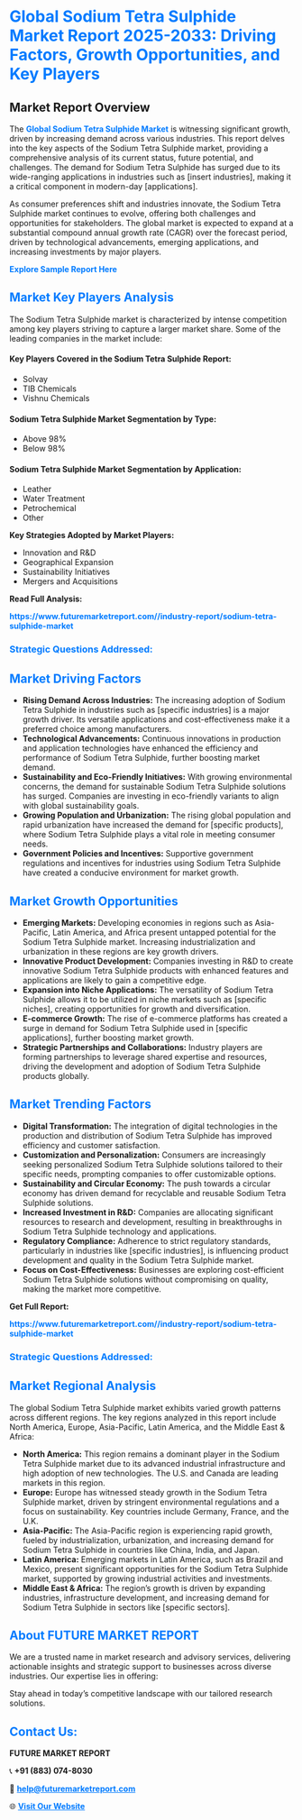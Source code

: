 <h1 style="color: #007BFF;">Global Sodium Tetra Sulphide Market Report 2025-2033: Driving Factors, Growth Opportunities, and Key Players</h1>

<section id="overview">
<h2>Market Report Overview</h2>
<p>The <a href="https://www.futuremarketreport.com//industry-report/sodium-tetra-sulphide-market" style="color: #007BFF; text-decoration: none;"><strong>Global Sodium Tetra Sulphide Market</strong></a> is witnessing significant growth, driven by increasing demand across various industries. This report delves into the key aspects of the Sodium Tetra Sulphide market, providing a comprehensive analysis of its current status, future potential, and challenges. The demand for Sodium Tetra Sulphide has surged due to its wide-ranging applications in industries such as [insert industries], making it a critical component in modern-day [applications].</p>
<p>As consumer preferences shift and industries innovate, the Sodium Tetra Sulphide market continues to evolve, offering both challenges and opportunities for stakeholders. The global market is expected to expand at a substantial compound annual growth rate (CAGR) over the forecast period, driven by technological advancements, emerging applications, and increasing investments by major players.</p>
</section>

<section id="overview">
<p><a href="https://www.futuremarketreport.com//request-sample/reportId=47228" style="color: #007BFF; text-decoration: none;"><strong>Explore Sample Report Here</strong></a></p>
</section>

<section id="key-players">
<h2 style="color: #007BFF;">Market Key Players Analysis</h2>
<p>The Sodium Tetra Sulphide market is characterized by intense competition among key players striving to capture a larger market share. Some of the leading companies in the market include:</p>
<h4>Key Players Covered in the Sodium Tetra Sulphide Report:</h4>
<ul><li>Solvay</li><li>TIB Chemicals</li><li>Vishnu Chemicals</li></ul>
<h4>Sodium Tetra Sulphide Market Segmentation by Type:</h4>
<ul><li>Above 98%</li><li>Below 98%</li></ul>

<h4>Sodium Tetra Sulphide Market Segmentation by Application:</h4>
<ul><li>Leather</li><li>Water Treatment</li><li>Petrochemical</li><li>Other</li></ul>
<p><strong>Key Strategies Adopted by Market Players:</strong></p>
<ul>
<li>Innovation and R&D</li>
<li>Geographical Expansion</li>
<li>Sustainability Initiatives</li>
<li>Mergers and Acquisitions</li>
</ul>
</section>

<section>
<p><strong>Read Full Analysis: </strong></p><a href="https://www.futuremarketreport.com//industry-report/sodium-tetra-sulphide-market" style="color: #007BFF; text-decoration: none;"><strong>https://www.futuremarketreport.com//industry-report/sodium-tetra-sulphide-market</strong></a>
<h3 style="color: #007BFF;">Strategic Questions Addressed:</h3>
</section>

<section id="driving-factors">
<h2 style="color: #007BFF;">Market Driving Factors</h2>
<ul>
<li><strong>Rising Demand Across Industries:</strong> The increasing adoption of Sodium Tetra Sulphide in industries such as [specific industries] is a major growth driver. Its versatile applications and cost-effectiveness make it a preferred choice among manufacturers.</li>
<li><strong>Technological Advancements:</strong> Continuous innovations in production and application technologies have enhanced the efficiency and performance of Sodium Tetra Sulphide, further boosting market demand.</li>
<li><strong>Sustainability and Eco-Friendly Initiatives:</strong> With growing environmental concerns, the demand for sustainable Sodium Tetra Sulphide solutions has surged. Companies are investing in eco-friendly variants to align with global sustainability goals.</li>
<li><strong>Growing Population and Urbanization:</strong> The rising global population and rapid urbanization have increased the demand for [specific products], where Sodium Tetra Sulphide plays a vital role in meeting consumer needs.</li>
<li><strong>Government Policies and Incentives:</strong> Supportive government regulations and incentives for industries using Sodium Tetra Sulphide have created a conducive environment for market growth.</li>
</ul>
</section>

<section id="growth-opportunities">
<h2 style="color: #007BFF;">Market Growth Opportunities</h2>
<ul>
<li><strong>Emerging Markets:</strong> Developing economies in regions such as Asia-Pacific, Latin America, and Africa present untapped potential for the Sodium Tetra Sulphide market. Increasing industrialization and urbanization in these regions are key growth drivers.</li>
<li><strong>Innovative Product Development:</strong> Companies investing in R&D to create innovative Sodium Tetra Sulphide products with enhanced features and applications are likely to gain a competitive edge.</li>
<li><strong>Expansion into Niche Applications:</strong> The versatility of Sodium Tetra Sulphide allows it to be utilized in niche markets such as [specific niches], creating opportunities for growth and diversification.</li>
<li><strong>E-commerce Growth:</strong> The rise of e-commerce platforms has created a surge in demand for Sodium Tetra Sulphide used in [specific applications], further boosting market growth.</li>
<li><strong>Strategic Partnerships and Collaborations:</strong> Industry players are forming partnerships to leverage shared expertise and resources, driving the development and adoption of Sodium Tetra Sulphide products globally.</li>
</ul>
</section>

<section id="trending-factors">
<h2 style="color: #007BFF;">Market Trending Factors</h2>
<ul>
<li><strong>Digital Transformation:</strong> The integration of digital technologies in the production and distribution of Sodium Tetra Sulphide has improved efficiency and customer satisfaction.</li>
<li><strong>Customization and Personalization:</strong> Consumers are increasingly seeking personalized Sodium Tetra Sulphide solutions tailored to their specific needs, prompting companies to offer customizable options.</li>
<li><strong>Sustainability and Circular Economy:</strong> The push towards a circular economy has driven demand for recyclable and reusable Sodium Tetra Sulphide solutions.</li>
<li><strong>Increased Investment in R&D:</strong> Companies are allocating significant resources to research and development, resulting in breakthroughs in Sodium Tetra Sulphide technology and applications.</li>
<li><strong>Regulatory Compliance:</strong> Adherence to strict regulatory standards, particularly in industries like [specific industries], is influencing product development and quality in the Sodium Tetra Sulphide market.</li>
<li><strong>Focus on Cost-Effectiveness:</strong> Businesses are exploring cost-efficient Sodium Tetra Sulphide solutions without compromising on quality, making the market more competitive.</li>
</ul>
</section>

<section>
<p><strong>Get Full Report: </strong></p><a href="https://www.futuremarketreport.com//industry-report/sodium-tetra-sulphide-market" style="color: #007BFF; text-decoration: none;"><strong>https://www.futuremarketreport.com//industry-report/sodium-tetra-sulphide-market</strong></a>
<h3 style="color: #007BFF;">Strategic Questions Addressed:</h3>
</section>


<section id="regional-analysis">
<h2 style="color: #007BFF;">Market Regional Analysis</h2>
<p>The global Sodium Tetra Sulphide market exhibits varied growth patterns across different regions. The key regions analyzed in this report include North America, Europe, Asia-Pacific, Latin America, and the Middle East & Africa:</p>
<ul>
<li><strong>North America:</strong> This region remains a dominant player in the Sodium Tetra Sulphide market due to its advanced industrial infrastructure and high adoption of new technologies. The U.S. and Canada are leading markets in this region.</li>
<li><strong>Europe:</strong> Europe has witnessed steady growth in the Sodium Tetra Sulphide market, driven by stringent environmental regulations and a focus on sustainability. Key countries include Germany, France, and the U.K.</li>
<li><strong>Asia-Pacific:</strong> The Asia-Pacific region is experiencing rapid growth, fueled by industrialization, urbanization, and increasing demand for Sodium Tetra Sulphide in countries like China, India, and Japan.</li>
<li><strong>Latin America:</strong> Emerging markets in Latin America, such as Brazil and Mexico, present significant opportunities for the Sodium Tetra Sulphide market, supported by growing industrial activities and investments.</li>
<li><strong>Middle East & Africa:</strong> The region’s growth is driven by expanding industries, infrastructure development, and increasing demand for Sodium Tetra Sulphide in sectors like [specific sectors].</li>
</ul>
</section>

<footer>
<h2 style="color: #007BFF;">About FUTURE MARKET REPORT</h2>
<p>We are a trusted name in market research and advisory services, delivering actionable insights and strategic support to businesses across diverse industries. Our expertise lies in offering:</p>

<p>Stay ahead in today’s competitive landscape with our tailored research solutions.</p>

<h2 style="color: #007BFF;">Contact Us:</h2>
<p><strong>FUTURE MARKET REPORT</strong></p>
<p>📞 <strong>+91 (883) 074-8030</strong></p>
<p>📧 <strong><a href="mailto:help@futuremarketreport.com" style="color: #007BFF;">help@futuremarketreport.com</a></strong></p>
<p>🌐 <strong><a href="https://www.futuremarketreport.com/" style="color: #007BFF;">Visit Our Website</a></strong></p>
</footer>